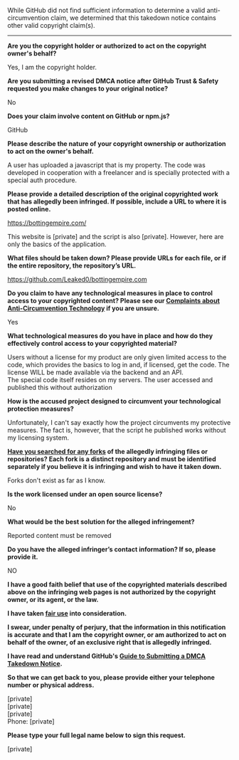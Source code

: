 While GitHub did not find sufficient information to determine a valid anti-circumvention claim, we determined that this takedown notice contains other valid copyright claim(s).

---

**Are you the copyright holder or authorized to act on the copyright owner's behalf?**

Yes, I am the copyright holder.

**Are you submitting a revised DMCA notice after GitHub Trust & Safety requested you make changes to your original notice?**

No

**Does your claim involve content on GitHub or npm.js?**

GitHub

**Please describe the nature of your copyright ownership or authorization to act on the owner's behalf.**

A user has uploaded a javascript that is my property. The code was developed in cooperation with a freelancer and is specially protected with a special auth procedure.

**Please provide a detailed description of the original copyrighted work that has allegedly been infringed. If possible, include a URL to where it is posted online.**

https://bottingempire.com/

This website is [private] and the script is also [private].
However, here are only the basics of the application.

**What files should be taken down? Please provide URLs for each file, or if the entire repository, the repository’s URL.**

https://github.com/Leaked0/bottingempire.com

**Do you claim to have any technological measures in place to control access to your copyrighted content? Please see our <a href="https://docs.github.com/articles/guide-to-submitting-a-dmca-takedown-notice#complaints-about-anti-circumvention-technology">Complaints about Anti-Circumvention Technology</a> if you are unsure.**

Yes

**What technological measures do you have in place and how do they effectively control access to your copyrighted material?**

Users without a license for my product are only given limited access to the code, which provides the basics to log in and, if licensed, get the code.
The license WILL be made available via the backend and an API.  
The special code itself resides on my servers. The user accessed and published this without authorization

**How is the accused project designed to circumvent your technological protection measures?**

Unfortunately, I can't say exactly how the project circumvents my protective measures. The fact is, however, that the script he published works without my licensing system.

**<a href="https://docs.github.com/articles/dmca-takedown-policy#b-what-about-forks-or-whats-a-fork">Have you searched for any forks</a> of the allegedly infringing files or repositories? Each fork is a distinct repository and must be identified separately if you believe it is infringing and wish to have it taken down.**

Forks don't exist as far as I know.

**Is the work licensed under an open source license?**

No

**What would be the best solution for the alleged infringement?**

Reported content must be removed

**Do you have the alleged infringer’s contact information? If so, please provide it.**

NO

**I have a good faith belief that use of the copyrighted materials described above on the infringing web pages is not authorized by the copyright owner, or its agent, or the law.**

**I have taken <a href="https://www.lumendatabase.org/topics/22">fair use</a> into consideration.**

**I swear, under penalty of perjury, that the information in this notification is accurate and that I am the copyright owner, or am authorized to act on behalf of the owner, of an exclusive right that is allegedly infringed.**

**I have read and understand GitHub's <a href="https://docs.github.com/articles/guide-to-submitting-a-dmca-takedown-notice/">Guide to Submitting a DMCA Takedown Notice</a>.**

**So that we can get back to you, please provide either your telephone number or physical address.**

[private]  
[private]  
[private]  
Phone: [private]  

**Please type your full legal name below to sign this request.**

[private]  

